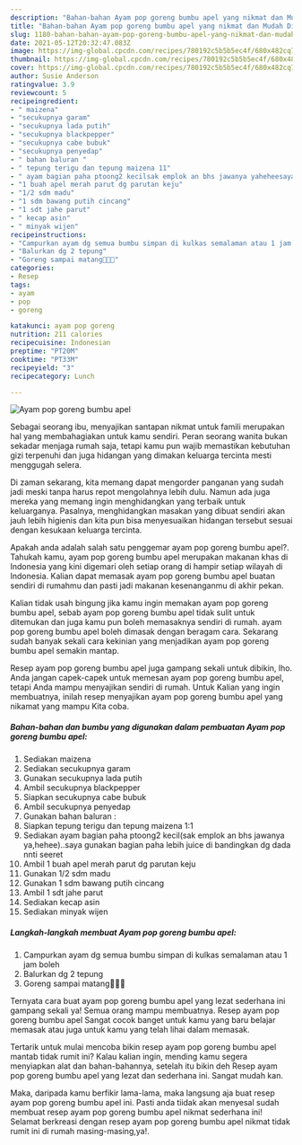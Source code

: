```yaml
---
description: "Bahan-bahan Ayam pop goreng bumbu apel yang nikmat dan Mudah Dibuat"
title: "Bahan-bahan Ayam pop goreng bumbu apel yang nikmat dan Mudah Dibuat"
slug: 1180-bahan-bahan-ayam-pop-goreng-bumbu-apel-yang-nikmat-dan-mudah-dibuat
date: 2021-05-12T20:32:47.083Z
image: https://img-global.cpcdn.com/recipes/780192c5b5b5ec4f/680x482cq70/ayam-pop-goreng-bumbu-apel-foto-resep-utama.jpg
thumbnail: https://img-global.cpcdn.com/recipes/780192c5b5b5ec4f/680x482cq70/ayam-pop-goreng-bumbu-apel-foto-resep-utama.jpg
cover: https://img-global.cpcdn.com/recipes/780192c5b5b5ec4f/680x482cq70/ayam-pop-goreng-bumbu-apel-foto-resep-utama.jpg
author: Susie Anderson
ratingvalue: 3.9
reviewcount: 5
recipeingredient:
- " maizena"
- "secukupnya garam"
- "secukupnya lada putih"
- "secukupnya blackpepper"
- "secukupnya cabe bubuk"
- "secukupnya penyedap"
- " bahan baluran "
- " tepung terigu dan tepung maizena 11"
- " ayam bagian paha ptoong2 kecilsak emplok an bhs jawanya yaheheesaya gunakan bagian paha lebih juice di bandingkan dg dada nnti seeret"
- "1 buah apel merah parut dg parutan keju"
- "1/2 sdm madu"
- "1 sdm bawang putih cincang"
- "1 sdt jahe parut"
- " kecap asin"
- " minyak wijen"
recipeinstructions:
- "Campurkan ayam dg semua bumbu simpan di kulkas semalaman atau 1 jam boleh"
- "Balurkan dg 2 tepung"
- "Goreng sampai matang🤤🤤💖"
categories:
- Resep
tags:
- ayam
- pop
- goreng

katakunci: ayam pop goreng 
nutrition: 211 calories
recipecuisine: Indonesian
preptime: "PT20M"
cooktime: "PT33M"
recipeyield: "3"
recipecategory: Lunch

---
```



![Ayam pop goreng bumbu apel](https://img-global.cpcdn.com/recipes/780192c5b5b5ec4f/680x482cq70/ayam-pop-goreng-bumbu-apel-foto-resep-utama.jpg)

Sebagai seorang ibu, menyajikan santapan nikmat untuk famili merupakan hal yang membahagiakan untuk kamu sendiri. Peran seorang  wanita bukan sekadar menjaga rumah saja, tetapi kamu pun wajib memastikan kebutuhan gizi terpenuhi dan juga hidangan yang dimakan keluarga tercinta mesti menggugah selera.

Di zaman  sekarang, kita memang dapat mengorder panganan yang sudah jadi meski tanpa harus repot mengolahnya lebih dulu. Namun ada juga mereka yang memang ingin menghidangkan yang terbaik untuk keluarganya. Pasalnya, menghidangkan masakan yang dibuat sendiri akan jauh lebih higienis dan kita pun bisa menyesuaikan hidangan tersebut sesuai dengan kesukaan keluarga tercinta. 



Apakah anda adalah salah satu penggemar ayam pop goreng bumbu apel?. Tahukah kamu, ayam pop goreng bumbu apel merupakan makanan khas di Indonesia yang kini digemari oleh setiap orang di hampir setiap wilayah di Indonesia. Kalian dapat memasak ayam pop goreng bumbu apel buatan sendiri di rumahmu dan pasti jadi makanan kesenanganmu di akhir pekan.

Kalian tidak usah bingung jika kamu ingin memakan ayam pop goreng bumbu apel, sebab ayam pop goreng bumbu apel tidak sulit untuk ditemukan dan juga kamu pun boleh memasaknya sendiri di rumah. ayam pop goreng bumbu apel boleh dimasak dengan beragam cara. Sekarang sudah banyak sekali cara kekinian yang menjadikan ayam pop goreng bumbu apel semakin mantap.

Resep ayam pop goreng bumbu apel juga gampang sekali untuk dibikin, lho. Anda jangan capek-capek untuk memesan ayam pop goreng bumbu apel, tetapi Anda mampu menyajikan sendiri di rumah. Untuk Kalian yang ingin membuatnya, inilah resep menyajikan ayam pop goreng bumbu apel yang nikamat yang mampu Kita coba.

<!--inarticleads1-->

##### Bahan-bahan dan bumbu yang digunakan dalam pembuatan Ayam pop goreng bumbu apel:

1. Sediakan  maizena
1. Sediakan secukupnya garam
1. Gunakan secukupnya lada putih
1. Ambil secukupnya blackpepper
1. Siapkan secukupnya cabe bubuk
1. Ambil secukupnya penyedap
1. Gunakan  bahan baluran :
1. Siapkan  tepung terigu dan tepung maizena 1:1
1. Sediakan  ayam bagian paha ptoong2 kecil(sak emplok an bhs jawanya ya,hehee)..saya gunakan bagian paha lebih juice di bandingkan dg dada nnti seeret
1. Ambil 1 buah apel merah parut dg parutan keju
1. Gunakan 1/2 sdm madu
1. Gunakan 1 sdm bawang putih cincang
1. Ambil 1 sdt jahe parut
1. Sediakan  kecap asin
1. Sediakan  minyak wijen




<!--inarticleads2-->

##### Langkah-langkah membuat Ayam pop goreng bumbu apel:

1. Campurkan ayam dg semua bumbu simpan di kulkas semalaman atau 1 jam boleh
1. Balurkan dg 2 tepung
1. Goreng sampai matang🤤🤤💖




Ternyata cara buat ayam pop goreng bumbu apel yang lezat sederhana ini gampang sekali ya! Semua orang mampu membuatnya. Resep ayam pop goreng bumbu apel Sangat cocok banget untuk kamu yang baru belajar memasak atau juga untuk kamu yang telah lihai dalam memasak.

Tertarik untuk mulai mencoba bikin resep ayam pop goreng bumbu apel mantab tidak rumit ini? Kalau kalian ingin, mending kamu segera menyiapkan alat dan bahan-bahannya, setelah itu bikin deh Resep ayam pop goreng bumbu apel yang lezat dan sederhana ini. Sangat mudah kan. 

Maka, daripada kamu berfikir lama-lama, maka langsung aja buat resep ayam pop goreng bumbu apel ini. Pasti anda tiidak akan menyesal sudah membuat resep ayam pop goreng bumbu apel nikmat sederhana ini! Selamat berkreasi dengan resep ayam pop goreng bumbu apel nikmat tidak rumit ini di rumah masing-masing,ya!.

